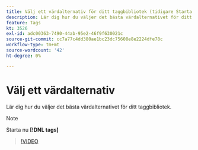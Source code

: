 ```yaml
---
title: Välj ett värdalternativ för ditt taggbibliotek (tidigare Starta bibliotek)
description: Lär dig hur du väljer det bästa värdalternativet för ditt taggbibliotek.
feature: Tags
kt: 3526
exl-id: adc00363-7490-44ab-95e2-46f9f630021c
source-git-commit: cc7a77c4dd380ae1bc23dc75608e8e2224dfe78c
workflow-type: tm+mt
source-wordcount: '42'
ht-degree: 0%

---
```


# Välj ett värdalternativ

Lär dig hur du väljer det bästa värdalternativet för ditt taggbibliotek.

>[!NOTE]
>
> Starta nu **[!DNL tags]**

>[!VIDEO](https://video.tv.adobe.com/v/28728/?quality=12&learn=on)

